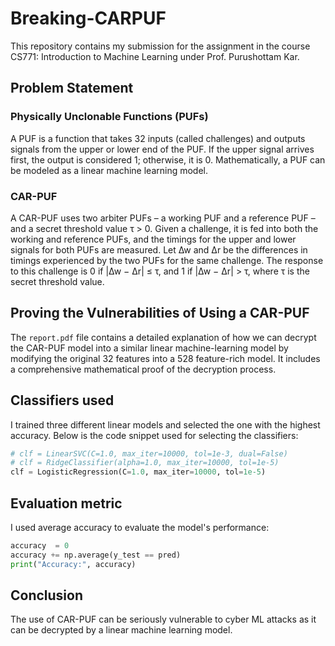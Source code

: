 # Breaking-CARPUF
This repository contains my submission for the assignment in the course CS771: Introduction to Machine Learning under Prof. Purushottam Kar.

## Problem Statement

### Physically Unclonable Functions (PUFs)
A PUF is a function that takes 32 inputs (called challenges) and outputs signals from the upper or lower end of the PUF. If the upper signal arrives first, the output is considered 1; otherwise, it is 0. Mathematically, a PUF can be modeled as a linear machine learning model.

### CAR-PUF
A CAR-PUF uses two arbiter PUFs – a working PUF and a reference PUF – and a secret threshold value τ > 0. Given a challenge, it is fed into both the working and reference PUFs, and the timings for the upper and lower signals for both PUFs are measured. Let ∆w and ∆r be the differences in timings experienced by the two PUFs for the same challenge. The response to this challenge is 0 if |∆w − ∆r| ≤ τ, and 1 if |∆w − ∆r| > τ, where τ is the secret threshold value.

## Proving the Vulnerabilities of Using a CAR-PUF
The `report.pdf` file contains a detailed explanation of how we can decrypt the CAR-PUF model into a similar linear machine-learning model by modifying the original 32 features into a 528 feature-rich model. It includes a comprehensive mathematical proof of the decryption process.

## Classifiers used
I trained three different linear models and selected the one with the highest accuracy. Below is the code snippet used for selecting the classifiers:
```python
# clf = LinearSVC(C=1.0, max_iter=10000, tol=1e-3, dual=False)
# clf = RidgeClassifier(alpha=1.0, max_iter=10000, tol=1e-5)
clf = LogisticRegression(C=1.0, max_iter=10000, tol=1e-5)
```
## Evaluation metric 
I used average accuracy to evaluate the model's performance:
```python
accuracy  = 0
accuracy += np.average(y_test == pred)
print("Accuracy:", accuracy)
```
## Conclusion
The use of CAR-PUF can be seriously vulnerable to cyber ML attacks as it can be decrypted by a linear machine learning model.
